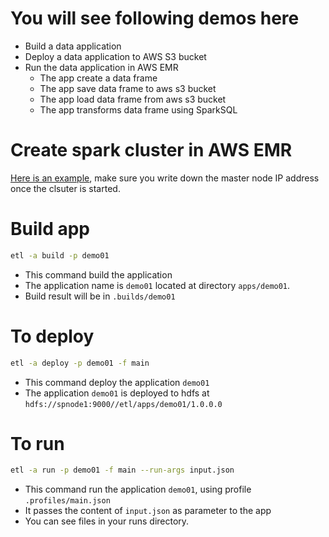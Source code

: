 # You will see following demos here
* Build a data application
* Deploy a data application to AWS S3 bucket
* Run the data application in AWS EMR
    * The app create a data frame
    * The app save data frame to aws s3 bucket
    * The app load data frame from aws s3 bucket
    * The app transforms data frame using SparkSQL

# Create spark cluster in AWS EMR

[Here is an example](setup-emr.md), make sure you write down the master node IP address once the clsuter is started.

# Build app
```bash
etl -a build -p demo01
```
* This command build the application
* The application name is `demo01` located at directory `apps/demo01`. 
* Build result will be in `.builds/demo01`


# To deploy
```bash
etl -a deploy -p demo01 -f main
```
* This command deploy the application `demo01`
* The application `demo01` is deployed to hdfs at `hdfs://spnode1:9000//etl/apps/demo01/1.0.0.0`

# To run
```bash
etl -a run -p demo01 -f main --run-args input.json
```
* This command run the application `demo01`, using profile `.profiles/main.json`
* It passes the content of `input.json` as parameter to the app
* You can see files in your runs directory.

